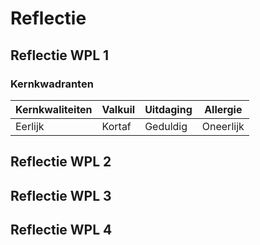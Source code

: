 # Reflectie

## Reflectie WPL 1
### Kernkwadranten
|Kernkwaliteiten|Valkuil|Uitdaging|Allergie
|---------------|-------|---------|--------|
|Eerlijk|Kortaf|Geduldig|Oneerlijk


## Reflectie WPL 2

## Reflectie WPL 3

## Reflectie WPL 4
